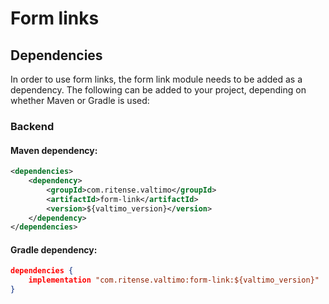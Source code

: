 # Form links

## Dependencies

In order to use form links, the form link module needs to be added as a dependency. The
following can be added to your project, depending on whether Maven or Gradle is used:

### Backend

#### Maven dependency:
```xml
<dependencies>
    <dependency>
        <groupId>com.ritense.valtimo</groupId>
        <artifactId>form-link</artifactId>
        <version>${valtimo_version}</version>
    </dependency>
</dependencies>
```

#### Gradle dependency:
```json
dependencies {
    implementation "com.ritense.valtimo:form-link:${valtimo_version}"
}
```
